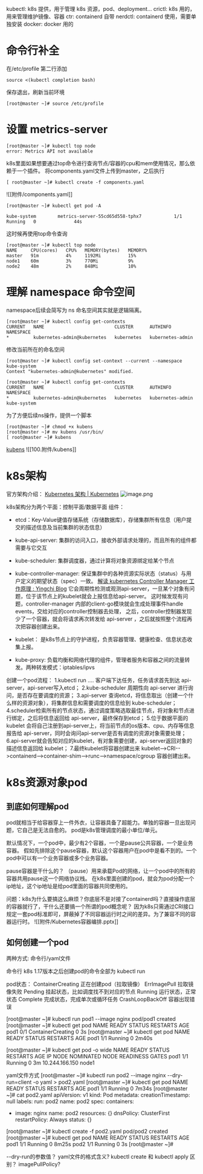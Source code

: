 kubectl: k8s 提供，用于管理 k8s 资源，pod、deployment...
crictl: k8s 用的，用来管理维护镜像、容器
ctr: containerd 自带
nerdctl: containerd 使用，需要单独安装
docker: docker 用的

# 命令行补全
在/etc/profile 第二行添加
```shell
source <(kubectl completion bash)
```

保存退出，刷新当前环境
```shell
[root@master ~]# source /etc/profile
```
# 设置 metrics-server
```shell
[root@master ~]# kubectl top node
error: Metrics API not available
```
k8s里面如果想要通过top命令进行查询节点/容器的cpu和mem使用情况，那么依赖于一个插件。
将components.yaml文件上传到master，之后执行
```shell
[ root@master ~]# kubectl create -f components.yaml
```
![[附件/components.yaml]]
```shell
[root@master ~]# kubectl get pod -A

kube-system        metrics-server-55cd65d558-tphx7            1/1     Running   0              44s

```
这时候再使用top命令查询
```shell
[root@master ~]# kubectl top node
NAME     CPU(cores)   CPU%   MEMORY(bytes)   MEMORY%
master   91m          4%     1192Mi          15%
node1    60m          3%     770Mi           9%
node2    48m          2%     848Mi           10%
```

# 理解 namespace 命令空间
namespace后续会简写为 ns
命名空间其实就是逻辑隔离。

```shell
[root@master ~]# kubectl config get-contexts
CURRENT   NAME                          CLUSTER      AUTHINFO           NAMESPACE
*         kubernetes-admin@kubernetes   kubernetes   kubernetes-admin
```

修改当前所在的命名空间
```shell
[root@master ~]# kubectl config set-context --current --namespace kube-system
Context "kubernetes-admin@kubernetes" modified.

[root@master ~]# kubectl config get-contexts
CURRENT   NAME                          CLUSTER      AUTHINFO           NAMESPACE
*         kubernetes-admin@kubernetes   kubernetes   kubernetes-admin   kube-system
```

为了方便后续ns操作，提供一个脚本
```shell
[root@master ~]# chmod +x kubens
[root@master ~]# mv kubens /usr/bin/
[ root@master ~]# kubens
```
[kubens](https://notes-ming.oss-cn-beijing.aliyuncs.com/files/kubens)
![[100.附件/kubens]]

# k8s架构
官方架构介绍： [Kubernetes 架构 | Kubernetes](https://kubernetes.io/zh-cn/docs/concepts/architecture/)
![image.png](https://notes-ming.oss-cn-beijing.aliyuncs.com/images/20250222001624412.png)

k8s架构分为两个平面：控制平面/数据平面
组件：
- etcd：Key-Value键值存储系统（存储数据库），存储集群所有信息（用户提交的描述信息及当前集群的状态信息）
- kube-api-server: 集群的访问入口，接收外部请求处理的，而且所有的组件都需要与它交互
- kube-scheduler: 集群调度器，通过计算将对象资源绑定给某个节点
- kube-controller-manager: 保证集群中的各种资源实际状态（status）与用户定义的期望状态（spec）一致。
[解读 kubernetes Controller Manager 工作原理 : Yingchi Blog](https://blog.yingchi.io/posts/2020/7/k8s-cm-informer.html)
它会周期性检测或观测api-server，一旦某个对象有问题，位于该节点上的kubelet就会上报信息给api-server。
这时候发现有问题，controller-manager 内部的client-go模块就会生成处理事件handle events，交给对应的controller控制器去处理，
之后，controller控制器发现少了一个容器，就会将请求再次转发给 api-server ，之后就按照整个流程再次把容器创建出来。

- kubelet： 是k8s节点上的守护进程，负责容器管理、健康检查、信息状态收集上报。
- kube-proxy: 负载均衡和网络代理的组件，管理者服务和容器之间的流量转发。两种转发模式：iptables/ipvs

创建一个pod流程：
1.kubectl run .... 客户端下达任务，任务请求首先到达 api-server，api-server写入etcd；
2.kube-scheduler 周期性向 api-server 进行询问，是否存在要调度的资源；
3.api-server 查询etcd，将信息取出（创建一个什么样的资源对象），将集群信息和需要调度的信息给到 kube-scheduler；
4.scheduler检索所有的节点状态，通过调度策略选取最佳节点，将对象和节点进行绑定，之后将信息返回给 api-server，最终保存到etcd；
5.位于数据平面的 kubelet 会将自己注册到api-server上，将当前节点的os版本、cpu、内存等信息报告给 api-server，同时会询问api-server是否有调度的资源对象需要处理；
6.api-server就会告知对应的kubelet，有对象需要创建，api-server返回对象的描述信息返回给 kubelet；
7.最终kubelet将容器创建出来 kubelet-->CRI-->containerd-->container-shim-->runc-->namespace/cgroup 容器创建出来。

# k8s资源对象pod
## 到底如何理解pod
pod就相当于给容器穿上一件外衣，让容器具备了超能力。单独的容器一旦出现问题，它自己是无法自愈的。
pod是k8s管理调度的最小单位/单元。

默认情况下，一个pod中，最少有2个容器，一个是pause公共容器，一个是业务容器。
假如先排除这个pause容器，默认这个容器用户在pod中是看不到的。一个pod中可以有一个业务容器或多个业务容器。

pause容器是干什么的？
（pause）用来承载Pod的网络，让一个pod中的所有的容器共用pause这一个网络协议栈。
在k8s里面创建的pod，就会为pod分配一个ip地址，这个ip地址是给pod里面的容器共同使用的。

问题：k8s为什么要搞这么麻烦？你底层不是对接了containerd吗？直接操作底层的容器就行了，干什么还要搞一个所谓的pod概念呢？
因为k8s只需通过CRI接口规定一套pod标准即可，屏蔽掉了不同容器运行时之间的差异。为了兼容不同的容器运行时。
![[附件/Kubernetes容器编排.pptx]]
## 如何创建一个pod
两种方式:
命令行/yaml文件

命令行
k8s 1.17版本之后创建pod的命令全部为 kubectl run

pod状态：
ContainerCreating 正在创建pod（拉取镜像）
ErrImagePull 拉取镜像失败
Pending 挂起状态，比如调度找不到对应的节点
Running 运行状态，正常状态
Complete 完成状态，完成单次或循环任务
CrashLoopBackOff 容器出现错误

[root@master ~]# kubectl run pod1 --image nginx
pod/pod1 created
[root@master ~]# kubectl get pod
NAME   READY   STATUS              RESTARTS   AGE
pod1   0/1     ContainerCreating   0          3s
[root@master ~]# kubectl get pod
NAME   READY   STATUS    RESTARTS   AGE
pod1   1/1     Running   0          2m40s

[root@master ~]# kubectl get pod -o wide
NAME   READY   STATUS    RESTARTS   AGE   IP               NODE    NOMINATED NODE   READINESS GATES
pod1   1/1     Running   0          3m    10.244.166.150   node1   <none>           <none>

yaml文件方式
[root@master ~]# kubectl run pod2 --image nginx --dry-run=client -o yaml > pod2.yaml
[root@master ~]# kubectl get pod
NAME   READY   STATUS    RESTARTS   AGE
pod1   1/1     Running   0          7m34s
[root@master ~]# cat pod2.yaml
apiVersion: v1
kind: Pod
metadata:
  creationTimestamp: null
  labels:
    run: pod2
  name: pod2
spec:
  containers:
  - image: nginx
    name: pod2
    resources: {}
  dnsPolicy: ClusterFirst
  restartPolicy: Always
status: {}

[root@master ~]# kubectl create -f pod2.yaml
pod/pod2 created
[root@master ~]# kubectl get pod
NAME   READY   STATUS    RESTARTS   AGE
pod1   1/1     Running   0          8m25s
pod2   1/1     Running   0          3s
[root@master ~]#

--dry-run的参数值？
yaml文件的格式含义?
kubectl create 和 kubectl apply 区别？
imagePullPolicy?

